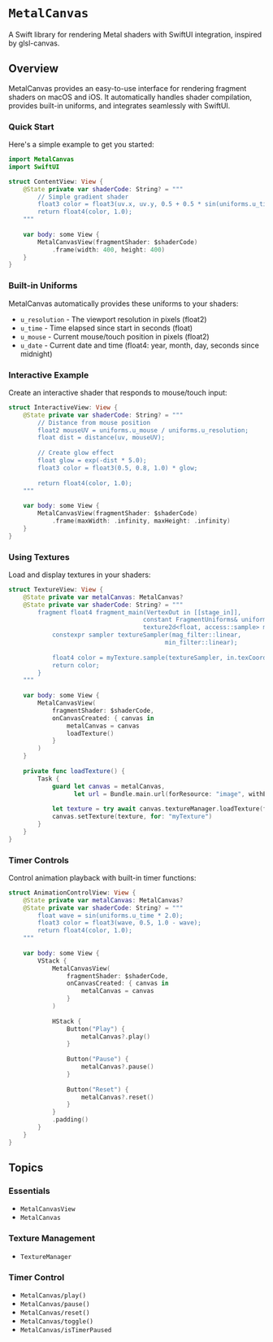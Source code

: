 # ``MetalCanvas``

A Swift library for rendering Metal shaders with SwiftUI integration, inspired by glsl-canvas.

## Overview

MetalCanvas provides an easy-to-use interface for rendering fragment shaders on macOS and iOS. It automatically handles shader compilation, provides built-in uniforms, and integrates seamlessly with SwiftUI.

### Quick Start

Here's a simple example to get you started:

```swift
import MetalCanvas
import SwiftUI

struct ContentView: View {
    @State private var shaderCode: String? = """
        // Simple gradient shader
        float3 color = float3(uv.x, uv.y, 0.5 + 0.5 * sin(uniforms.u_time));
        return float4(color, 1.0);
    """
    
    var body: some View {
        MetalCanvasView(fragmentShader: $shaderCode)
            .frame(width: 400, height: 400)
    }
}
```

### Built-in Uniforms

MetalCanvas automatically provides these uniforms to your shaders:

- `u_resolution` - The viewport resolution in pixels (float2)
- `u_time` - Time elapsed since start in seconds (float)
- `u_mouse` - Current mouse/touch position in pixels (float2)
- `u_date` - Current date and time (float4: year, month, day, seconds since midnight)

### Interactive Example

Create an interactive shader that responds to mouse/touch input:

```swift
struct InteractiveView: View {
    @State private var shaderCode: String? = """
        // Distance from mouse position
        float2 mouseUV = uniforms.u_mouse / uniforms.u_resolution;
        float dist = distance(uv, mouseUV);
        
        // Create glow effect
        float glow = exp(-dist * 5.0);
        float3 color = float3(0.5, 0.8, 1.0) * glow;
        
        return float4(color, 1.0);
    """
    
    var body: some View {
        MetalCanvasView(fragmentShader: $shaderCode)
            .frame(maxWidth: .infinity, maxHeight: .infinity)
    }
}
```

### Using Textures

Load and display textures in your shaders:

```swift
struct TextureView: View {
    @State private var metalCanvas: MetalCanvas?
    @State private var shaderCode: String? = """
        fragment float4 fragment_main(VertexOut in [[stage_in]],
                                     constant FragmentUniforms& uniforms [[buffer(0)]],
                                     texture2d<float, access::sample> myTexture [[texture(0)]]) {
            constexpr sampler textureSampler(mag_filter::linear,
                                           min_filter::linear);
            
            float4 color = myTexture.sample(textureSampler, in.texCoord);
            return color;
        }
    """
    
    var body: some View {
        MetalCanvasView(
            fragmentShader: $shaderCode,
            onCanvasCreated: { canvas in
                metalCanvas = canvas
                loadTexture()
            }
        )
    }
    
    private func loadTexture() {
        Task {
            guard let canvas = metalCanvas,
                  let url = Bundle.main.url(forResource: "image", withExtension: "png") else { return }
            
            let texture = try await canvas.textureManager.loadTexture(from: url, key: "myTexture")
            canvas.setTexture(texture, for: "myTexture")
        }
    }
}
```

### Timer Controls

Control animation playback with built-in timer functions:

```swift
struct AnimationControlView: View {
    @State private var metalCanvas: MetalCanvas?
    @State private var shaderCode: String? = """
        float wave = sin(uniforms.u_time * 2.0);
        float3 color = float3(wave, 0.5, 1.0 - wave);
        return float4(color, 1.0);
    """
    
    var body: some View {
        VStack {
            MetalCanvasView(
                fragmentShader: $shaderCode,
                onCanvasCreated: { canvas in
                    metalCanvas = canvas
                }
            )
            
            HStack {
                Button("Play") {
                    metalCanvas?.play()
                }
                
                Button("Pause") {
                    metalCanvas?.pause()
                }
                
                Button("Reset") {
                    metalCanvas?.reset()
                }
            }
            .padding()
        }
    }
}
```

## Topics

### Essentials

- ``MetalCanvasView``
- ``MetalCanvas``

### Texture Management

- ``TextureManager``

### Timer Control

- ``MetalCanvas/play()``
- ``MetalCanvas/pause()``
- ``MetalCanvas/reset()``
- ``MetalCanvas/toggle()``
- ``MetalCanvas/isTimerPaused``